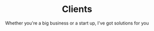 ---
layout: page
title: Clients
jumbotitle: Clients
subtitle: Whether you're a big business or a start up, I've got solutions for you
order: 4
---